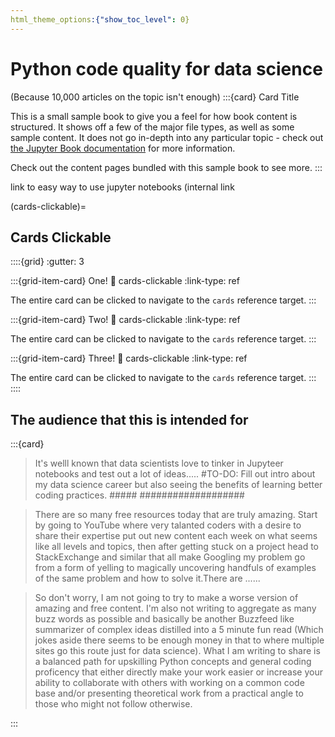 ```yaml
---
html_theme_options:{"show_toc_level": 0}
---
```


# Python code quality for data science

(Because 10,000 articles on the topic isn't enough)
:::{card} Card Title

This is a small sample book to give you a feel for how book content is
structured.
It shows off a few of the major file types, as well as some sample content.
It does not go in-depth into any particular topic - check out [the Jupyter Book documentation](https://jupyterbook.org) for more information.

Check out the content pages bundled with this sample book to see more.
:::

link to easy way to use jupyter notebooks (internal link


(cards-clickable)=
## Cards Clickable

::::{grid}
:gutter: 3

:::{grid-item-card} One!
:link: cards-clickable
:link-type: ref

The entire card can be clicked to navigate to the `cards` reference target.
:::

:::{grid-item-card} Two!
:link: cards-clickable
:link-type: ref

The entire card can be clicked to navigate to the `cards` reference target.
:::

:::{grid-item-card} Three!
:link: cards-clickable
:link-type: ref

The entire card can be clicked to navigate to the `cards` reference target.
:::
::::

## The audience that this is intended for

:::{card}

> It's welll known that data scientists love to tinker in Jupyteer notebooks and test out a lot of ideas.....
> #TO-DO: Fill out intro about my data science career but also seeing the benefits of learning better coding practices. #####
> ###################

> There are so many free resources today that are truly amazing. Start by going to YouTube where very talanted coders with a desire to share their expertise put out new content each week on what seems like all levels and topics, then after getting stuck on a project head to StackExchange and similar that all make Googling my problem go from a form of yelling to magically uncovering handfuls of examples of the same problem and how to solve it.There are ......

> So don't worry, I am not going to try to make a worse version of amazing and free content. I'm also not writing to aggregate as many buzz words as possible and basically be another Buzzfeed like summarizer of complex ideas distilled into a 5 minute fun read (Which jokes aside there seems to be enough money in that to where multiple sites go this route just for data science). What I am writing to share is a balanced path for upskilling Python concepts and general coding proficency that either directly make your work easier or increase your ability to collaborate with others with working on a common code base and/or presenting theoretical work from a practical angle to those who might not follow otherwise.

:::




